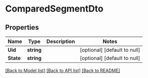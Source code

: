 # ComparedSegmentDto

## Properties
Name | Type | Description | Notes
------------ | ------------- | ------------- | -------------
**Uid** | **string** |  | [optional] [default to null]
**State** | **string** |  | [optional] [default to null]

[[Back to Model list]](../README.md#documentation-for-models) [[Back to API list]](../README.md#documentation-for-api-endpoints) [[Back to README]](../README.md)


